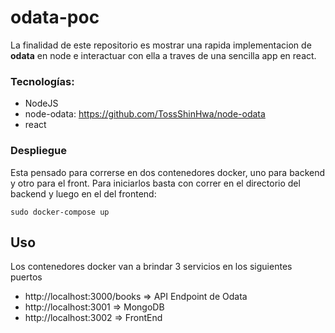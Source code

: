 # odata-poc
La finalidad de este repositorio es mostrar una rapida implementacion de **odata** en node e interactuar con ella a traves de una sencilla app
en react.

### Tecnologías:
- NodeJS
- node-odata: https://github.com/TossShinHwa/node-odata
- react


### Despliegue
Esta pensado para correrse en dos contenedores docker, uno para backend y otro para el front. Para iniciarlos basta con correr en el directorio del backend y luego en el del frontend:

	sudo docker-compose up


## Uso
Los contenedores docker van a brindar 3 servicios en los siguientes puertos
- http://localhost:3000/books  => API Endpoint de Odata
- http://localhost:3001        => MongoDB
- http://localhost:3002        => FrontEnd
